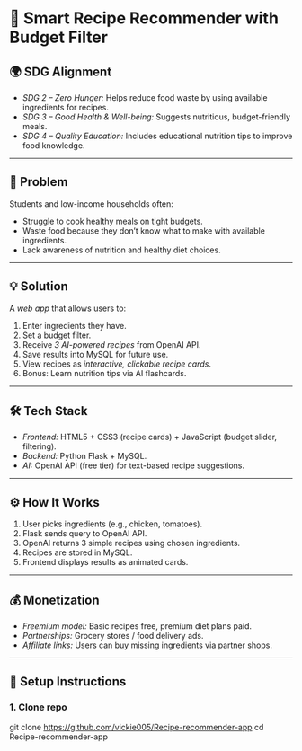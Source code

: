 # 🍲 Smart Recipe Recommender with Budget Filter  

## 🌍 SDG Alignment  

- *SDG 2 – Zero Hunger:* Helps reduce food waste by using available ingredients for recipes.  
- *SDG 3 – Good Health & Well-being:* Suggests nutritious, budget-friendly meals.  
- *SDG 4 – Quality Education:* Includes educational nutrition tips to improve food knowledge.  

---

## 🔑 Problem 

Students and low-income households often:  
- Struggle to cook healthy meals on tight budgets.  
- Waste food because they don’t know what to make with available ingredients.  
- Lack awareness of nutrition and healthy diet choices.  

---

## 💡 Solution  

A *web app* that allows users to:  
1. Enter ingredients they have.  
2. Set a budget filter.  
3. Receive *3 AI-powered recipes* from OpenAI API.  
4. Save results into MySQL for future use.  
5. View recipes as *interactive, clickable recipe cards*.  
6. Bonus: Learn nutrition tips via AI flashcards.  

---

## 🛠 Tech Stack  

- *Frontend:* HTML5 + CSS3 (recipe cards) + JavaScript (budget slider, filtering).  
- *Backend:* Python Flask + MySQL.  
- *AI:* OpenAI API (free tier) for text-based recipe suggestions.  

---

## ⚙ How It Works 

1. User picks ingredients (e.g., chicken, tomatoes).  
2. Flask sends query to OpenAI API.  
3. OpenAI returns 3 simple recipes using chosen ingredients.  
4. Recipes are stored in MySQL.  
5. Frontend displays results as animated cards.  

---

## 💰 Monetization 

- *Freemium model:* Basic recipes free, premium diet plans paid.  
- *Partnerships:* Grocery stores / food delivery ads.  
- *Affiliate links:* Users can buy missing ingredients via partner shops.  

---

## 🚀 Setup Instructions  

### 1. Clone repo  

git clone https://github.com/vickie005/Recipe-recommender-app
cd Recipe-recommender-app